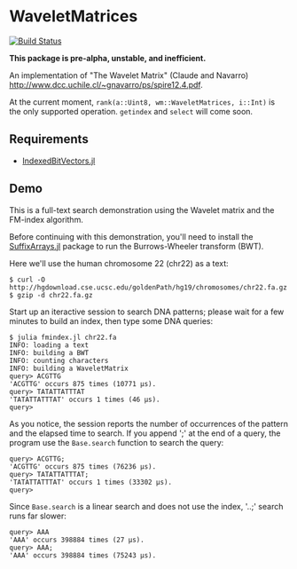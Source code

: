 # WaveletMatrices

[![Build Status](https://travis-ci.org/bicycle1885/WaveletMatrices.jl.svg?branch=master)](https://travis-ci.org/bicycle1885/WaveletMatrices.jl)

**This package is pre-alpha, unstable, and inefficient.**

An implementation of "The Wavelet Matrix" (Claude and Navarro) <http://www.dcc.uchile.cl/~gnavarro/ps/spire12.4.pdf>.

At the current moment, `rank(a::Uint8, wm::WaveletMatrices, i::Int)` is the only supported operation.
`getindex` and `select` will come soon.


## Requirements

* [IndexedBitVectors.jl](https://github.com/bicycle1885/IndexedBitVectors.j://github.com/bicycle1885/IndexedBitVectors.jl)


## Demo

This is a full-text search demonstration using the Wavelet matrix and the FM-index algorithm.

Before continuing with this demonstration, you'll need to install the [SuffixArrays.jl](https://github.com/quinnj/SuffixArrays.jl) package to run the Burrows-Wheeler transform (BWT).

Here we'll use the human chromosome 22 (chr22) as a text:

    $ curl -O http://hgdownload.cse.ucsc.edu/goldenPath/hg19/chromosomes/chr22.fa.gz
    $ gzip -d chr22.fa.gz

Start up an iteractive session to search DNA patterns; please wait for a few minutes to build an index, then type some DNA queries:

    $ julia fmindex.jl chr22.fa
    INFO: loading a text
    INFO: building a BWT
    INFO: counting characters
    INFO: building a WaveletMatrix
    query> ACGTTG
    'ACGTTG' occurs 875 times (10771 μs).
    query> TATATTATTTAT
    'TATATTATTTAT' occurs 1 times (46 μs).
    query>

As you notice, the session reports the number of occurrences of the pattern and the elapsed time to search.
If you append ';' at the end of a query, the program use the `Base.search` function to search the query:

    query> ACGTTG;
    'ACGTTG' occurs 875 times (76236 μs).
    query> TATATTATTTAT;
    'TATATTATTTAT' occurs 1 times (33302 μs).
    query>

Since `Base.search` is a linear search and does not use the index, '..;' search runs far slower:

    query> AAA
    'AAA' occurs 398884 times (27 μs).
    query> AAA;
    'AAA' occurs 398884 times (75243 μs).
